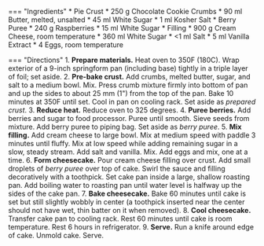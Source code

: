 === "Ingredients"
    * Pie Crust
        * 250 g Chocolate Cookie Crumbs
        * 90 ml Butter, melted, unsalted
        * 45 ml White Sugar
        * 1 ml Kosher Salt
    * Berry Puree
        * 240 g Raspberries
        * 15 ml White Sugar
    * Filling
        * 900 g Cream Cheese, room temperature
        * 360 ml White Sugar
        * <1 ml Salt
        * 5 ml Vanilla Extract
        * 4 Eggs, room temperature

=== "Directions"
    1. **Prepare materials.** Heat oven to 350F (180C). Wrap exterior of a 9-inch springform pan (including base) tightly in a triple layer of foil; set aside.
    2. **Pre-bake crust.** Add crumbs, melted butter, sugar, and salt to a medium bowl. Mix. Press crumb mixture firmly into bottom of pan and up the sides to about 25 mm (1") from the top of the pan. Bake 10 minutes at 350F until set. Cool in pan on cooling rack. Set aside as *prepared crust*.
    3. **Reduce heat.** Reduce oven to 325 degrees.
    4. **Puree berries.** Add berries and sugar to food processor. Puree until smooth. Sieve seeds from mixture. Add berry puree to piping bag. Set aside as *berry puree*.
    5. **Mix filling.** Add cream cheese to large bowl. Mix at medium speed with paddle 3 minutes until fluffy. Mix at low speed while adding remaining sugar in a slow, steady stream. Add salt and vanilla. Mix. Add eggs and mix, one at a time.
    6. **Form cheesecake.** Pour cream cheese filling over crust. Add small droplets of *berry puree* over top of cake. Swirl the sauce and filling decoratively with a toothpick. Set cake pan inside a large, shallow roasting pan. Add boiling water to roasting pan until water level is halfway up the sides of the cake pan.
    7. **Bake cheesecake.** Bake 60 minutes until cake is set but still slightly wobbly in center (a toothpick inserted near the center should not have wet, thin batter on it when removed).
    8. **Cool cheesecake.** Transfer cake pan to cooling rack. Rest 60 minutes until cake is room temperature. Rest 6 hours in refrigerator.
    9. **Serve.** Run a knife around edge of cake. Unmold cake. Serve.

[^1]:
    Perelman, Deb. ["Raspberry Swirl Cheesecake."](https://smittenkitchen.com/2014/08/raspberry-swirl-cheesecake/). Smitten Kitchen. 25 April 2017. Accessed 2019.
